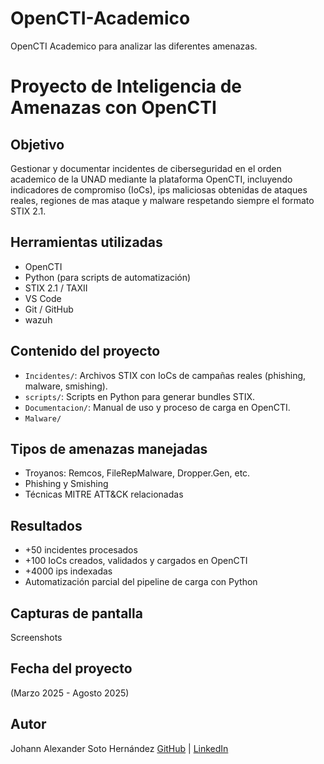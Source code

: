 # OpenCTI-Academico
OpenCTI Academico para analizar las diferentes amenazas.

# Proyecto de Inteligencia de Amenazas con OpenCTI

## Objetivo
Gestionar y documentar incidentes de ciberseguridad en el orden academico de la UNAD mediante la plataforma OpenCTI, incluyendo indicadores de compromiso
(IoCs), ips maliciosas obtenidas de ataques reales, regiones de mas ataque y malware respetando siempre el formato STIX 2.1.

## Herramientas utilizadas
- OpenCTI
- Python (para scripts de automatización)
- STIX 2.1 / TAXII
- VS Code
- Git / GitHub
- wazuh

## Contenido del proyecto
- `Incidentes/`: Archivos STIX con IoCs de campañas reales (phishing, malware, smishing).
- `scripts/`: Scripts en Python para generar bundles STIX.
- `Documentacion/`: Manual de uso y proceso de carga en OpenCTI.
- `Malware/`

## Tipos de amenazas manejadas
- Troyanos: Remcos, FileRepMalware, Dropper.Gen, etc.
- Phishing y Smishing
- Técnicas MITRE ATT&CK relacionadas

## Resultados
- +50 incidentes procesados
- +100 IoCs creados, validados y cargados en OpenCTI
-  +4000 ips indexadas
- Automatización parcial del pipeline de carga con Python

## Capturas de pantalla
Screenshots

## Fecha del proyecto
(Marzo 2025 - Agosto 2025)

## Autor
Johann Alexander Soto Hernández 
[GitHub](https://github.com/johannsoto) | [LinkedIn](https://www.linkedin.com/in/johann-alexander-soto-h-bb6182208/)
